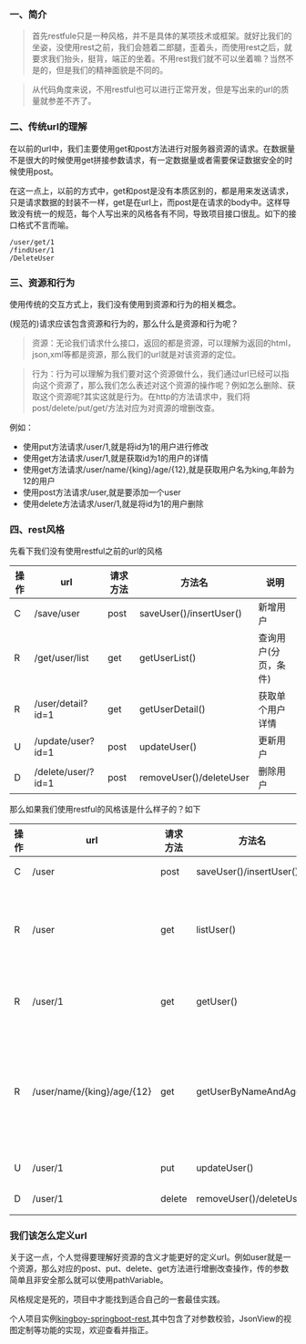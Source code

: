 ### 一、简介

> 首先restfule只是一种风格，并不是具体的某项技术或框架。就好比我们的坐姿，没使用rest之前，我们会翘着二郎腿，歪着头，而使用rest之后，就要求我们抬头，挺背，端正的坐着。不用rest我们就不可以坐着嘛？当然不是的，但是我们的精神面貌是不同的。

> 从代码角度来说，不用restful也可以进行正常开发，但是写出来的url的质量就参差不齐了。

### 二、传统url的理解

在以前的url中，我们主要使用get和post方法进行对服务器资源的请求。在数据量不是很大的时候使用get拼接参数请求，有一定数据量或者需要保证数据安全的时候使用post。

在这一点上，以前的方式中，get和post是没有本质区别的，都是用来发送请求，只是请求数据的封装不一样，get是在url上，而post是在请求的body中。这样导致没有统一的规范，每个人写出来的风格各有不同，导致项目接口很乱。如下的接口格式不言而喻。

```
/user/get/1
/findUser/1
/DeleteUser
```

### 三、资源和行为
使用传统的交互方式上，我们没有使用到资源和行为的相关概念。

(规范的)请求应该包含资源和行为的，那么什么是资源和行为呢？

> 资源：无论我们请求什么接口，返回的都是资源，可以理解为返回的html，json,xml等都是资源，那么我们的url就是对该资源的定位。

> 行为：行为可以理解为我们要对这个资源做什么，我们通过url已经可以指向这个资源了，那么我们怎么表述对这个资源的操作呢？例如怎么删除、获取这个资源呢?其实这就是行为。在http的方法请求中，我们将post/delete/put/get/方法对应为对资源的增删改查。

例如：

- 使用put方法请求/user/1,就是将id为1的用户进行修改
- 使用get方法请求/user/1,就是获取id为1的用户的详情
- 使用get方法请求/user/name/{king}/age/{12},就是获取用户名为king,年龄为12的用户
- 使用post方法请求/user,就是要添加一个user
- 使用delete方法请求/user/1,就是将id为1的用户删除


### 四、rest风格

先看下我们没有使用restful之前的url的风格

|操作|url|请求方法|方法名|说明|
|--|--|--|--|--|
|C| /save/user   |post   | saveUser()/insertUser()|新增用户|
|R| /get/user/list  |get    | getUserList()    | 查询用户(分页，条件) |
|R| /user/detail?id=1 |get    | getUserDetail()|  获取单个用户详情|
|U| /update/user?id=1 |post    | updateUser()| 更新用户 |
|D| /delete/user/?id=1 |post | removeUser()/deleteUser| 删除用户 |

那么如果我们使用restful的风格该是什么样子的？如下

|操作|url|请求方法|方法名|说明|
|--|--|--|--|--|
|C| /user   |post   | saveUser()/insertUser()|新增用户|
|R| /user   |get    | listUser()    | 查询用户(分页，条件) |
|R| /user/1 |get    | getUser()|  获取单个用户详情|
|R| /user/name/{king}/age/{12} |get    | getUserByNameAndAge()|  获取用户名为king年龄为12的用户|
|U| /user/1 |put    | updateUser()| 更新用户 |
|D| /user/1 |delete | removeUser()/deleteUser| 删除用户 |

### 我们该怎么定义url

关于这一点，个人觉得要理解好资源的含义才能更好的定义url。例如user就是一个资源，那么对应的post、put、delete、get方法进行增删改查操作，传的参数简单且非安全那么就可以使用pathVariable。

风格规定是死的，项目中才能找到适合自己的一套最佳实践。


个人项目实例[kingboy-springboot-rest](https://github.com/KingBoyWorld/kingboy-springboot-rest.git),其中包含了对参数校验，JsonView的视图定制等功能的实现，欢迎查看并指正。